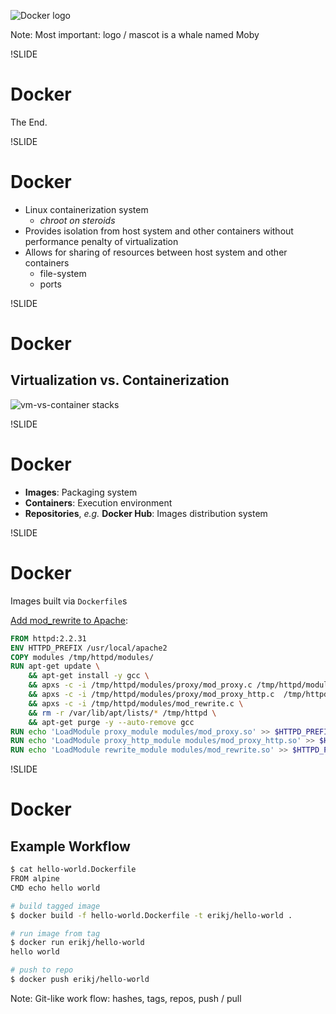 ![Docker logo](images/docker-logo.png)

Note: Most important: logo / mascot is a whale named Moby

!SLIDE
# Docker

The End.

!SLIDE
# Docker

- Linux containerization system
  - *chroot on steroids*
- Provides isolation from host system and other containers without performance penalty of virtualization
- Allows for sharing of resources between host system and other containers
  - file-system
  - ports

!SLIDE
# Docker
## Virtualization vs. Containerization

![vm-vs-container stacks](images/docker_vm.jpg)

!SLIDE
# Docker

- **Images**: Packaging system
- **Containers**: Execution environment 
- **Repositories**, *e.g.* **Docker Hub**: Images distribution system

!SLIDE
# Docker

Images built via `Dockerfile`s

[Add mod_rewrite to Apache](https://github.com/ncareol/docker-library/blob/master/httpd/2.2/rewrite/Dockerfile):

```Dockerfile
FROM httpd:2.2.31
ENV HTTPD_PREFIX /usr/local/apache2
COPY modules /tmp/httpd/modules/
RUN apt-get update \
    && apt-get install -y gcc \
    && apxs -c -i /tmp/httpd/modules/proxy/mod_proxy.c /tmp/httpd/modules/proxy/proxy_util.c \
    && apxs -c -i /tmp/httpd/modules/proxy/mod_proxy_http.c  /tmp/httpd/modules/proxy/proxy_util.c \
    && apxs -c -i /tmp/httpd/modules/mod_rewrite.c \
    && rm -r /var/lib/apt/lists/* /tmp/httpd \
    && apt-get purge -y --auto-remove gcc
RUN echo 'LoadModule proxy_module modules/mod_proxy.so' >> $HTTPD_PREFIX/conf/httpd.conf
RUN echo 'LoadModule proxy_http_module modules/mod_proxy_http.so' >> $HTTPD_PREFIX/conf/httpd.conf
RUN echo 'LoadModule rewrite_module modules/mod_rewrite.so' >> $HTTPD_PREFIX/conf/httpd.conf
```

!SLIDE
# Docker

## Example Workflow

```sh
$ cat hello-world.Dockerfile
FROM alpine
CMD echo hello world

# build tagged image
$ docker build -f hello-world.Dockerfile -t erikj/hello-world .

# run image from tag
$ docker run erikj/hello-world
hello world

# push to repo
$ docker push erikj/hello-world
```

Note: Git-like work flow: hashes, tags, repos, push / pull
